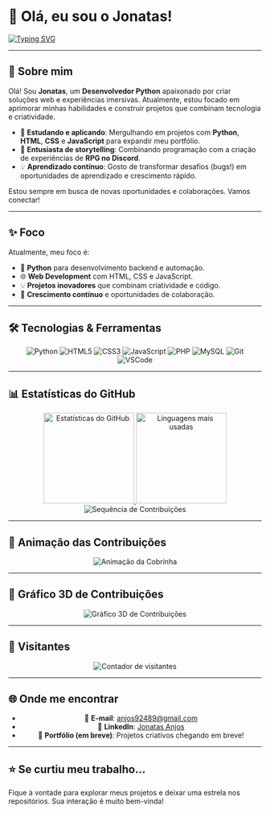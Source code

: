 # 👋 Olá, eu sou o Jonatas!

[![Typing SVG](https://readme-typing-svg.herokuapp.com?color=%2336BCF7&size=25&center=true&vCenter=true&width=600&lines=Bem-vindo+ao+meu+perfil+do+GitHub!;Sou+Desenvolvedor+Python+💻;Apaixonado+por+Web+e+Histórias+Imersivas+✨;Explorando+novos+projetos+criativos+🚀)](https://git.io/typing-svg)

---

## 🚀 Sobre mim

Olá! Sou **Jonatas**, um **Desenvolvedor Python** apaixonado por criar soluções web e experiências imersivas. Atualmente, estou focado em aprimorar minhas habilidades e construir projetos que combinam tecnologia e criatividade.

- 🔭 **Estudando e aplicando**: Mergulhando em projetos com **Python**, **HTML**, **CSS** e **JavaScript** para expandir meu portfólio.
- 🌱 **Entusiasta de storytelling**: Combinando programação com a criação de experiências de **RPG no Discord**.
- 💡 **Aprendizado contínuo**: Gosto de transformar desafios (bugs!) em oportunidades de aprendizado e crescimento rápido.

Estou sempre em busca de novas oportunidades e colaborações. Vamos conectar!

---

## ✨ Foco

Atualmente, meu foco é:

-   🐍 **Python** para desenvolvimento backend e automação.
-   🌐 **Web Development** com HTML, CSS e JavaScript.
-   💡 **Projetos inovadores** que combinam criatividade e código.
-   🚀 **Crescimento contínuo** e oportunidades de colaboração.

---

## 🛠️ Tecnologias & Ferramentas
<div align="center">

![Python](https://img.shields.io/badge/Python-3776AB?style=for-the-badge&logo=python&logoColor=white)
![HTML5](https://img.shields.io/badge/HTML5-E34F26?style=for-the-badge&logo=html5&logoColor=white)
![CSS3](https://img.shields.io/badge/CSS3-1572B6?style=for-the-badge&logo=css3&logoColor=white)
![JavaScript](https://img.shields.io/badge/JavaScript-FFD43B?style=for-the-badge&logo=javascript&logoColor=black)
![PHP](https://img.shields.io/badge/PHP-777BB4?style=for-the-badge&logo=php&logoColor=white)
![MySQL](https://img.shields.io/badge/MySQL-4479A1?style=for-the-badge&logo=mysql&logoColor=white)
![Git](https://img.shields.io/badge/Git-F05033?style=for-the-badge&logo=git&logoColor=white)
![VSCode](https://img.shields.io/badge/VS%20Code-0078D7?style=for-the-badge&logo=visualstudiocode&logoColor=white)

</div>

---

## 📊 Estatísticas do GitHub
<div align="center">
  <a href="https://github.com/Jonatas-Anjos98">
    <img height="180em" src="https://github-readme-stats.vercel.app/api?username=Jonatas-Anjos98&show_icons=true&theme=tokyonight&hide_border=true&count_private=true" alt="Estatísticas do GitHub" />
    <img height="180em" src="https://github-readme-stats.vercel.app/api/top-langs/?username=Jonatas-Anjos98&layout=compact&theme=tokyonight&hide_border=true" alt="Linguagens mais usadas" />
  </a>
</div>
<div align="center">
  <img src="https://github-readme-streak-stats.herokuapp.com/?user=Jonatas-Anjos98&theme=tokyonight&hide_border=true" alt="Sequência de Contribuições" />
</div>

---

## 🐍 Animação das Contribuições
<div align="center">
  <img src="https://github.com/Jonatas-Anjos98/Jonatas-Anjos98/blob/output/github-contribution-grid-snake.svg" alt="Animação da Cobrinha" />
</div>

---

## 🎨 Gráfico 3D de Contribuições
<div align="center">
  <img src="https://raw.githubusercontent.com/yoshi389111/github-profile-3d-contrib/main/docs/demo/profile-south-season-animate.svg" alt="Gráfico 3D de Contribuições" />
</div>

---

## 👀 Visitantes
<div align="center">
  <img src="https://komarev.com/ghpvc/?username=Jonatas-Anjos98&color=blue&style=flat-square&label=VISITAS" alt="Contador de visitantes" />
</div>

---

## 🌐 Onde me encontrar
<div align="center">
  
- 📧 **E-mail**: anjos92489@gmail.com
- 💼 **LinkedIn**: [Jonatas Anjos](https://www.linkedin.com/in/jhon-dev-7690a7370/)
- 🔗 **Portfólio (em breve)**: Projetos criativos chegando em breve!

</div>

---

## ⭐ Se curtiu meu trabalho...

Fique à vontade para explorar meus projetos e deixar uma estrela nos repositórios. Sua interação é muito bem-vinda!
